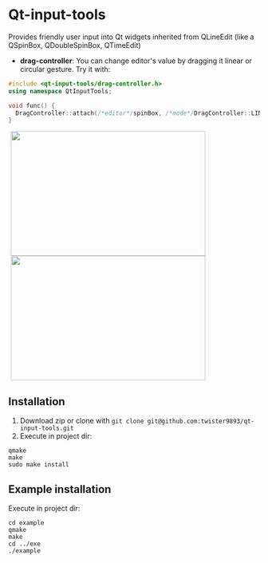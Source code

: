 # Qt-input-tools
Provides friendly user input into Qt widgets inherited from QLineEdit (like a QSpinBox, QDoubleSpinBox, QTimeEdit)
* <b>drag-controller</b>: You can change editor's value by dragging it linear or circular gesture.
Try it with:
``` c++
#include <qt-input-tools/drag-controller.h>
using namespace QtInputTools;

void func() {
  DragController::attach(/*editor*/spinBox, /*mode*/DragController::LINEAR, /*sensitivity*/0.5);
}
```
<div>
<span>
<img src="https://raw.github.com/twister9893/qt-input-tools/master/example/screenshot-1.png" width="390" height="250" hspace="5"/>
</span>
<span>
<img src="https://raw.github.com/twister9893/qt-input-tools/master/example/screenshot-2.png" width="390" height="250" hspace="5"/>
</span>
</div>

## Installation
1. Download zip or clone with ```git clone git@github.com:twister9893/qt-input-tools.git```
2. Execute in project dir:
  ```
  qmake
  make
  sudo make install
  ```
## Example installation
Execute in project dir:
```
cd example
qmake
make
cd ../exe
./example
```
